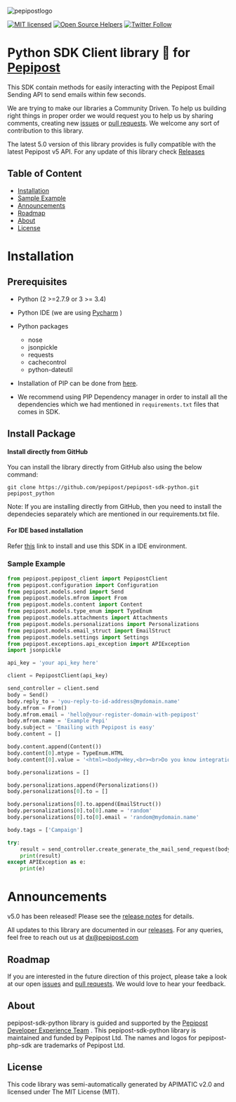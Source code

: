 ![pepipostlogo](https://pepipost.com/wp-content/uploads/2017/07/P_LOGO.png)

[![MIT licensed](https://img.shields.io/badge/license-MIT-blue.svg)](./LICENSE.txt)
[![Open Source Helpers](https://www.codetriage.com/pepipost/pepipost-sdk-python/badges/users.svg)](https://www.codetriage.com/pepipost/pepipost-sdk-python)
[![Twitter Follow](https://img.shields.io/twitter/follow/pepi_post.svg?style=social&label=Follow)](https://twitter.com/pepi_post)

# Python SDK Client library :snake: for [Pepipost](https://pepipost.com)

This SDK contain methods for easily interacting with the Pepipost Email Sending API to send emails within few seconds.

We are trying to make our libraries a Community Driven. To help us building right things in proper order we would request you to help us by sharing comments, creating new [issues](https://github.com/pepipost/pepipost-sdk-python/issues) or [pull requests](https://github.com/pepipost/pepipost-sdk-python/pulls). We welcome any sort of contribution to this library.

The latest 5.0 version of this library provides is fully compatible with the latest Pepipost v5 API.
For any update of this library check [Releases](https://github.com/pepipost/pepipost-sdk-python/releases)

## Table of Content
* [Installation](#installation)
* [Sample Example](#sample)
* [Announcements](#announcements)
* [Roadmap](#roadmap)
* [About](#about)
* [License](#license)

<a name="installation"></a>
Installation 
============

Prerequisites
-------------
   * Python (2 >=2.7.9 or 3 >= 3.4)
   * Python IDE (we are using [Pycharm](https://www.jetbrains.com/pycharm/download/) )
   * Python packages  
      * nose
      * jsonpickle
      * requests
      * cachecontrol
      * python-dateutil
     
   * Installation of PIP can be done from [here](https://pip.pypa.io/en/stable/installing/). 
   * We recommend using PIP Dependency manager in order to install all the dependencies which we had mentioned in ```requirements.txt``` files that comes in SDK.

Install Package
---------------
   
#### Install directly from GitHub
You can install the library directly from GitHub also using the below command:
   
    git clone https://github.com/pepipost/pepipost-sdk-python.git pepipost_python

Note: If you are installing directly from GitHub, then you need to install the dependecies separately which are mentioned in our requirements.txt file.

#### For IDE based installation
Refer [this](https://github.com/pepipost/pepipost-sdk-python/blob/master/pyCharm.md) link to install and use this SDK in a IDE environment.   

<a name="sample"></a>
### Sample Example

```python
from pepipost.pepipost_client import PepipostClient
from pepipost.configuration import Configuration
from pepipost.models.send import Send
from pepipost.models.mfrom import From
from pepipost.models.content import Content
from pepipost.models.type_enum import TypeEnum
from pepipost.models.attachments import Attachments
from pepipost.models.personalizations import Personalizations
from pepipost.models.email_struct import EmailStruct
from pepipost.models.settings import Settings
from pepipost.exceptions.api_exception import APIException
import jsonpickle

api_key = 'your api_key here'

client = PepipostClient(api_key)

send_controller = client.send
body = Send()
body.reply_to = 'you-reply-to-id-address@mydomain.name'
body.mfrom = From()
body.mfrom.email = 'hello@your-register-domain-with-pepipost'
body.mfrom.name = 'Example Pepi'
body.subject = 'Emailing with Pepipost is easy'
body.content = []

body.content.append(Content())
body.content[0].mtype = TypeEnum.HTML
body.content[0].value = '<html><body>Hey,<br><br>Do you know integration is even simpler in Pepipost, <br>with Python <br> Happy Mailing ! <br><br>Pepipost </body></html>'

body.personalizations = []

body.personalizations.append(Personalizations())
body.personalizations[0].to = []

body.personalizations[0].to.append(EmailStruct())
body.personalizations[0].to[0].name = 'random'
body.personalizations[0].to[0].email = 'random@mydomain.name'

body.tags = ['Campaign']

try:
    result = send_controller.create_generate_the_mail_send_request(body)
    print(result)
except APIException as e: 
    print(e)

```

<a name="announcements"></a>
# Announcements

v5.0 has been released! Please see the [release notes](https://github.com/pepipost/pepipost-sdk-python/releases/) for details.

All updates to this library are documented in our [releases](https://github.com/pepipost/pepipost-sdk-python/releases). For any queries, feel free to reach out us at dx@pepipost.com

<a name="roadmap"></a>
## Roadmap

If you are interested in the future direction of this project, please take a look at our open [issues](https://github.com/pepipost/pepipost-sdk-python/issues) and [pull requests](https://github.com/pepipost/pepipost-sdk-python/pulls). We would love to hear your feedback.

<a name="about"></a>
## About
pepipost-sdk-python library is guided and supported by the [Pepipost Developer Experience Team](https://github.com/orgs/pepipost/teams/pepis/members) .
This pepipost-sdk-python library is maintained and funded by Pepipost Ltd. The names and logos for pepipost-php-sdk are trademarks of Pepipost Ltd.

<a name="license"></a>
## License
This code library was semi-automatically generated by APIMATIC v2.0 and licensed under The MIT License (MIT). 

